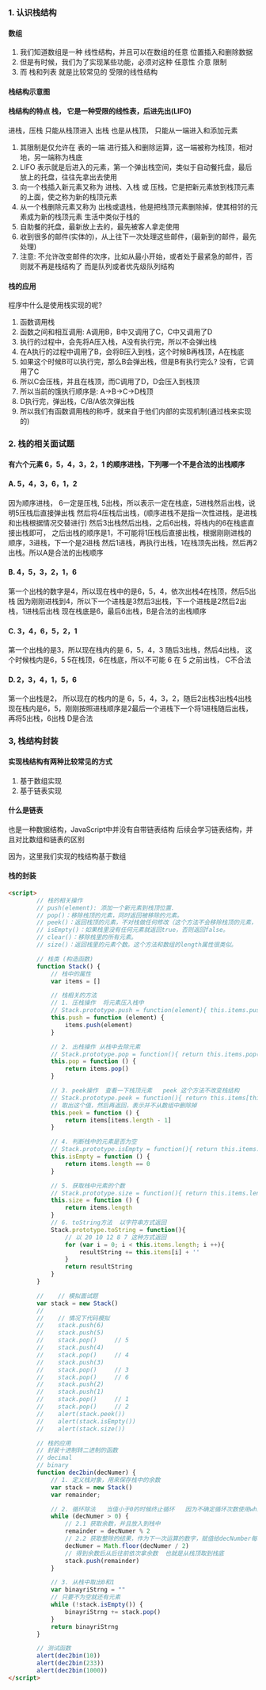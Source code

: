 ### 1. 认识栈结构
#### 数组
1. 我们知道数组是一种 线性结构，并且可以在数组的任意 位置插入和删除数据
2. 但是有时候，我们为了实现某些功能，必须对这种 任意性 介意 限制
3. 而 栈和列表 就是比较常见的 受限的线性结构
#### 栈结构示意图
#### 栈结构的特点  栈， 它是一种受限的线性表，后进先出(LIFO)
进栈，压栈 只能从栈顶进入
出栈 也是从栈顶，  只能从一端进入和添加元素
1. 其限制是仅允许在 表的一端 进行插入和删除运算，这一端被称为栈顶，相对地，另一端称为栈底
2. LIFO 表示就是后进入的元素，第一个弹出栈空间，类似于自动餐托盘，最后放上的托盘，往往先拿出去使用
3. 向一个栈插入新元素又称为 进栈、入栈 或 压栈，它是把新元素放到栈顶元素的上面，使之称为新的栈顶元素
4. 从一个栈删除元素又称为 出栈或退栈，他是把栈顶元素删除掉，使其相邻的元素成为新的栈顶元素
生活中类似于栈的
1. 自助餐的托盘，最新放上去的，最先被客人拿走使用
2. 收到很多的邮件(实体的)，从上往下一次处理这些邮件，(最新到的邮件，最先处理)
3. 注意: 不允许改变邮件的次序，比如从最小开始，或者处于最紧急的邮件，否则就不再是栈结构了
    而是队列或者优先级队列结构
#### 栈的应用
程序中什么是使用栈实现的呢?
1. 函数调用栈
2. 函数之间和相互调用:  A调用B，B中又调用了C，C中又调用了D
3. 执行的过程中，会先将A压入栈，A没有执行完，所以不会弹出栈
4. 在A执行的过程中调用了B，会将B压入到栈，这个时候B再栈顶，A在栈底
5. 如果这个时候B可以执行完，那么B会弹出栈，但是B有执行完么? 没有，它调用了C
6. 所以C会压栈，并且在栈顶，而C调用了D，D会压入到栈顶
7. 所以当前的饿执行顺序是: A->B->C->D栈顶
8. D执行完，弹出栈，C/B/A依次弹出栈
9. 所以我们有函数调用栈的称呼，就来自于他们内部的实现机制(通过栈来实现的)

### 2. 栈的相关面试题
#### 有六个元素 6，5，4，3，2，1 的顺序进栈，下列哪一个不是合法的出栈顺序
#### A. 5，4，3，6，1，2     
因为顺序进栈， 6一定是压栈, 5出栈，所以表示一定在栈底，5进栈然后出栈，说明5压栈后直接弹出栈
然后将4压栈后出栈，(顺序进栈不是指一次性进栈，是进栈和出栈根据情况交替进行)
然后3出栈然后出栈，之后6出栈，将栈内的6在栈底直接出栈即可，
之后出栈的顺序是1，不可能将1压栈后直接出栈，根据刚刚进栈的顺序，3进栈，下一个是2进栈
然后1进栈，再执行出栈，1在栈顶先出栈，然后再2出栈。所以A是合法的出栈顺序
#### B. 4，5，3，2，1，6    
第一个出栈的数字是4，所以现在栈中的是6，5，4，依次出栈4在栈顶，然后5出栈
因为刚刚进栈到4，所以下一个进栈是3然后3出栈，下一个进栈是2然后2出栈，1进栈后出栈
现在栈底是6，最后6出栈，B是合法的出栈顺序
#### C. 3，4，6，5，2，1     
第一个出栈的是3，所以现在栈内的是 6，5，4，3 随后3出栈，然后4出栈， 这个时候栈内是6，5
5在栈顶，6在栈底，所以不可能 6 在 5 之前出栈， C不合法
#### D. 2，3，4，1，5，6
第一个出栈是2， 所以现在的栈内的是 6，5，4，3，2，随后2出栈3出栈4出栈
现在栈内是6，5，刚刚按照进栈顺序是2最后一个进栈下一个将1进栈随后出栈，再将5出栈，6出栈 D是合法

### 3, 栈结构封装
#### 实现栈结构有两种比较常见的方式
1. 基于数组实现
2. 基于链表实现
#### 什么是链表
也是一种数据结构，JavaScript中并没有自带链表结构 后续会学习链表结构，并且对比数组和链表的区别

因为，这里我们实现的栈结构基于数组

#### 栈的封装
```html
<script>
        // 栈的相关操作
        // push(element): 添加一个新元素到栈顶位置.
        // pop()：移除栈顶的元素，同时返回被移除的元素。
        // peek()：返回栈顶的元素，不对栈做任何修改（这个方法不会移除栈顶的元素，仅仅返回它）。
        // isEmpty()：如果栈里没有任何元素就返回true，否则返回false。
        // clear()：移除栈里的所有元素。
        // size()：返回栈里的元素个数。这个方法和数组的length属性很类似。

        // 栈类 (构造函数)
        function Stack() {
            // 栈中的属性
            var items = []

            // 栈相关的方法
            // 1. 压栈操作  将元素压入栈中
            // Stack.prototype.push = function(element){ this.items.push(element)}
            this.push = function (element) {
                items.push(element)
            }

            // 2. 出栈操作 从栈中去除元素
            // Stack.prototype.pop = function(){ return this.items.pop() }
            this.pop = function () {
                return items.pop()
            }

            // 3. peek操作  查看一下栈顶元素   peek 这个方法不改变栈结构
            // Stack.prototype.peek = function(){ return this.items[this.items.length - 1] }
            // 取出这个值，然后再返回，表示并不从数组中删除掉
            this.peek = function () {
                return items[items.length - 1]
            }

            // 4. 判断栈中的元素是否为空
            // Stack.prototype.isEmpty = function(){ return this.items.length==0}
            this.isEmpty = function () {
                return items.length == 0
            }

            // 5. 获取栈中元素的个数
            // Stack.prototype.size = function(){ return this.items.length }
            this.size = function () {
                return items.length
            }
            // 6. toString方法  以字符串方式返回
            Stack.prototype.toString = function(){
                // 以 20 10 12 8 7 这种方式返回
                for (var i = 0; i < this.items.length; i ++){
                    resultString += this.items[i] + ''
                }
                return resultString
            }
        }

        //    // 模拟面试题
        var stack = new Stack()
        //
        //    // 情况下代码模拟
        //    stack.push(6)
        //    stack.push(5)
        //    stack.pop()     // 5
        //    stack.push(4)
        //    stack.pop()     // 4
        //    stack.push(3)
        //    stack.pop()     // 3
        //    stack.pop()     // 6
        //    stack.push(2)
        //    stack.push(1)
        //    stack.pop()     // 1
        //    stack.pop()     // 2
        //    alert(stack.peek())
        //    alert(stack.isEmpty())
        //    alert(stack.size())

        // 栈的应用 
        // 封装十进制转二进制的函数
        // decimal
        // binary
        function dec2bin(decNumer) {
            // 1. 定义栈对象，用来保存栈中的余数
            var stack = new Stack()
            var remainder;

            // 2. 循环除法   当值小于0的时候终止循环   因为不确定循环次数使用while()
            while (decNumer > 0) {
                // 2.1 获取余数，并且放入到栈中
                remainder = decNumer % 2 
                // 2.2 获取整除的结果，作为下一次运算的数字，赋值给decNumber每次获取到新的数值
                decNumer = Math.floor(decNumer / 2)  
                // 得到余数后从后往前依次拿余数  也就是从栈顶取到栈底
                stack.push(remainder)
            }

            // 3. 从栈中取出0和1 
            var binayriStrng = ""
            // 只要不为空就还有元素
            while (!stack.isEmpty()) {
                binayriStrng += stack.pop()
            }
            return binayriStrng
        }

        // 测试函数
        alert(dec2bin(10))
        alert(dec2bin(233))
        alert(dec2bin(1000))
</script>
```